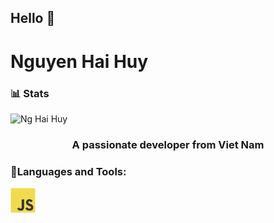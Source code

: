 ## Hello 👋
# Nguyen Hai Huy
<h3>📊 Stats</h3>

![Ng Hai Huy](https://github-readme-stats.vercel.app/api?username=NgHaiHuy&show_icons=true&theme=github_dark)

<h3 align="center">A passionate developer from Viet Nam</h3>

<h3 align="left">💼Languages and Tools:</h3>
<p align="left"> <a href="https://git-scm.com/" target="_blank" rel="noreferrer"> </a> <a href="https://developer.mozilla.org/en-US/docs/Web/JavaScript" target="_blank" rel="noreferrer"> <img src="https://raw.githubusercontent.com/devicons/devicon/master/icons/javascript/javascript-original.svg" alt="javascript" width="40" height="40"/> </a> </p>
<!--
**NgHaiHuy/NgHaiHuy** is a ✨ _special_ ✨ repository because its `README.md` (this file) appears on your GitHub profile.

Here are some ideas to get you started:

- 🔭 I’m currently working on ...
- 🌱 I’m currently learning ...
- 👯 I’m looking to collaborate on ...
- 🤔 I’m looking for help with ...
- 💬 Ask me about ...
- 📫 How to reach me: ...
- 😄 Pronouns: ...
- ⚡ Fun fact: ...
-->
